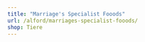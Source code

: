 ```yaml
---
title: "Marriage's Specialist Fooods"
url: /alford/marriages-specialist-fooods/
shop: Tiere
---
```

